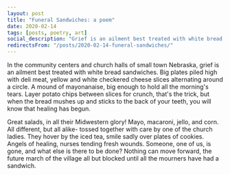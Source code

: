 ```yaml
---
layout: post
title: "Funeral Sandwiches: a poem"
date: 2020-02-14
tags: [posts, poetry, art]
social_description: "Grief is an ailment best treated with white bread sandwiches."
redirectsFrom: "/posts/2020-02-14-funeral-sandwiches/"
---
```


In the community centers and church halls of small town Nebraska,
grief is an ailment best treated with white bread sandwiches.
Big plates piled high with deli meat,
yellow and white checkered cheese slices alternating around a circle.
A mound of mayonanaise, big enough to hold all the morning's tears.
Layer potato chips between slices for crunch,
that's the trick,
but when the bread mushes up and sticks to the back of your teeth,
you will know that healing has begun.

Great salads, in all their Midwestern glory!
Mayo, macaroni, jello, and corn.
All different, but all alike-
tossed together with care by one of the church ladies.
They hover by the iced tea, smile sadly over plates of cookies.
Angels of healing, nurses tending fresh wounds.
Someone, one of us, is gone,
and what else is there to be done?
Nothing can move forward, the future march of the village
all but blocked
until all the mourners have had a sandwich.
